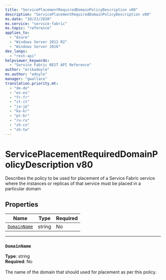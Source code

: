 ```yaml
---
title: "ServicePlacementRequiredDomainPolicyDescription v80"
description: "ServicePlacementRequiredDomainPolicyDescription v80"
ms.date: "10/21/2020"
ms.service: "service-fabric"
ms.topic: "reference"
applies_to: 
  - "Azure"
  - "Windows Server 2012 R2"
  - "Windows Server 2016"
dev_langs: 
  - "rest-api"
helpviewer_keywords: 
  - "Service Fabric REST API Reference"
author: "erikadoyle"
ms.author: "edoyle"
manager: "gwallace"
translation.priority.mt: 
  - "de-de"
  - "es-es"
  - "fr-fr"
  - "it-it"
  - "ja-jp"
  - "ko-kr"
  - "pt-br"
  - "ru-ru"
  - "zh-cn"
  - "zh-tw"
---
```

# ServicePlacementRequiredDomainPolicyDescription v80

Describes the policy to be used for placement of a Service Fabric service where the instances or replicas of that service must be placed in a particular domain

## Properties
| Name | Type | Required |
| --- | --- | --- |
| [`DomainName`](#domainname) | string | No |

____
### `DomainName`
__Type__: string <br/>
__Required__: No<br/>
<br/>
The name of the domain that should used for placement as per this policy.
